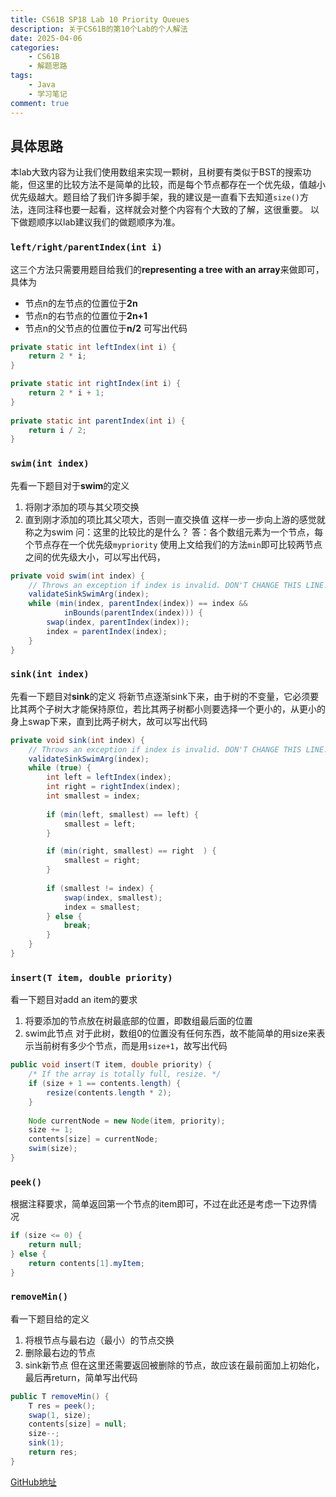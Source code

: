```yaml
---
title: CS61B SP18 Lab 10 Priority Queues
description: 关于CS61B的第10个Lab的个人解法
date: 2025-04-06
categories:
    - CS61B
    - 解题思路
tags:
    - Java
    - 学习笔记
comment: true
---
```


## 具体思路
本lab大致内容为让我们使用数组来实现一颗树，且树要有类似于BST的搜索功能，但这里的比较方法不是简单的比较，而是每个节点都存在一个优先级，值越小优先级越大。题目给了我们许多脚手架，我的建议是一直看下去知道`size()`方法，连同注释也要一起看，这样就会对整个内容有个大致的了解，这很重要。
以下做题顺序以lab建议我们的做题顺序为准。
### `left/right/parentIndex(int i)`
这三个方法只需要用题目给我们的**representing a tree with an array**来做即可，具体为
- 节点n的左节点的位置位于**2n**
- 节点n的右节点的位置位于**2n+1**
- 节点n的父节点的位置位于**n/2**
可写出代码
```java
private static int leftIndex(int i) {  
    return 2 * i;  
}  

private static int rightIndex(int i) {  
    return 2 * i + 1;  
}  
  
private static int parentIndex(int i) {  
    return i / 2;  
}
```
### `swim(int index)`
先看一下题目对于**swim**的定义
1. 将刚才添加的项与其父项交换
2. 直到刚才添加的项比其父项大，否则一直交换值
这样一步一步向上游的感觉就称之为swim
问：这里的比较比的是什么？
答：各个数组元素为一个节点，每个节点存在一个优先级`mypriority`
使用上文给我们的方法`min`即可比较两节点之间的优先级大小，可以写出代码，
```java
private void swim(int index) {  
    // Throws an exception if index is invalid. DON'T CHANGE THIS LINE.  
    validateSinkSwimArg(index);  
    while (min(index, parentIndex(index)) == index &&  
            inBounds(parentIndex(index))) {  
        swap(index, parentIndex(index));  
        index = parentIndex(index);  
    }  
}
```
### `sink(int index)`
先看一下题目对**sink**的定义
将新节点逐渐sink下来，由于树的不变量，它必须要比其两个子树大才能保持原位，若比其两子树都小则要选择一个更小的，从更小的身上swap下来，直到比两子树大，故可以写出代码
```java
private void sink(int index) {  
    // Throws an exception if index is invalid. DON'T CHANGE THIS LINE.  
    validateSinkSwimArg(index);  
    while (true) {  
        int left = leftIndex(index);  
        int right = rightIndex(index);  
        int smallest = index;  
  
        if (min(left, smallest) == left) {  
            smallest = left;  
        }  

        if (min(right, smallest) == right  ) {  
            smallest = right;  
        }  
  
        if (smallest != index) {  
            swap(index, smallest);  
            index = smallest;  
        } else {  
            break;
        }  
    }  
}
```
### `insert(T item, double priority)`
看一下题目对add an item的要求
1. 将要添加的节点放在树最底部的位置，即数组最后面的位置
2. swim此节点
对于此树，数组0的位置没有任何东西，故不能简单的用size来表示当前树有多少个节点，而是用`size+1`，故写出代码
```java
public void insert(T item, double priority) {  
    /* If the array is totally full, resize. */  
    if (size + 1 == contents.length) {  
        resize(contents.length * 2);  
    }  
  
    Node currentNode = new Node(item, priority);  
    size += 1;  
    contents[size] = currentNode;  
    swim(size);  
}
```
### `peek()`
根据注释要求，简单返回第一个节点的item即可，不过在此还是考虑一下边界情况
```java
if (size <= 0) {  
    return null;  
} else {  
    return contents[1].myItem;  
}
```
### `removeMin()`
看一下题目给的定义
1. 将根节点与最右边（最小）的节点交换
2. 删除最右边的节点
3. sink新节点
但在这里还需要返回被删除的节点，故应该在最前面加上初始化，最后再return，简单写出代码
```java
public T removeMin() {  
    T res = peek();  
    swap(1, size);  
    contents[size] = null;  
    size--;  
    sink(1);  
    return res;  
}
```
[GitHub地址](https://github.com/YuTaki23/CS61B-SP18/tree/main/lab10)